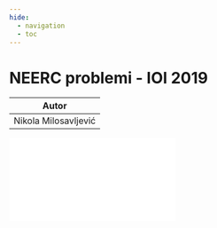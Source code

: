 ```yaml
---
hide:
  - navigation
  - toc
---
```

# NEERC problemi - IOI 2019

| Autor |
|:-:|
| Nikola Milosavljević | 

<object data="../../artifacts/neerc_nikolamilosavljevic.pdf" type="application/pdf" width='100%' height='800rem'>
    <embed src="../../artifacts/neerc_nikolamilosavljevic.pdf" type="application/pdf" />
</object>

